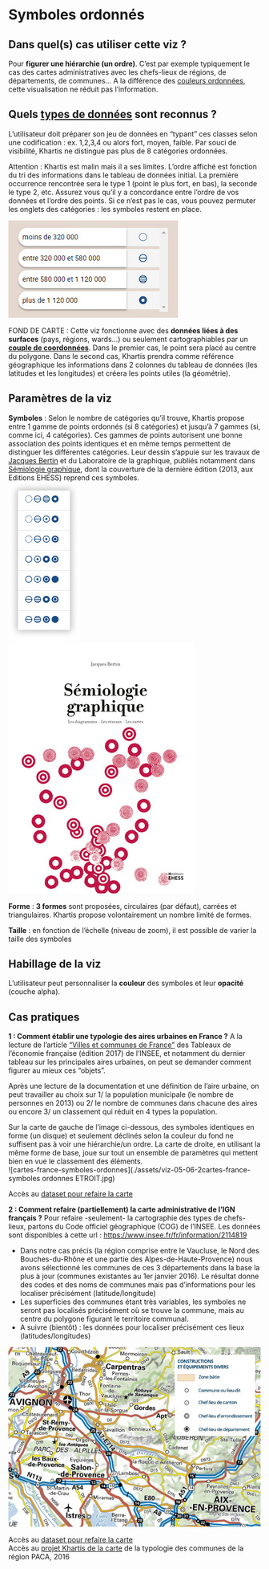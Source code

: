 # Symboles ordonnés
## Dans quel(s) cas utiliser cette viz ?
Pour **figurer une hiérarchie (un ordre)**. C’est par exemple typiquement le cas des cartes administratives avec les chefs-lieux de régions, de départements, de communes… A la différence des [couleurs ordonnées](couleurs-ordonnees.md), cette visualisation ne réduit pas l’information.

## Quels [types de données](../importer-des-donnees#types-de-donnees-reconnus) sont reconnus ?
L’utilisateur doit préparer son jeu de données en “typant” ces classes selon une codification : ex. 1,2,3,4 ou alors fort, moyen, faible. Par souci de visibilité, Khartis ne distingue pas plus de 8 catégories ordonnées.

Attention : Khartis est malin mais il a ses limites. L’ordre affiché est fonction du tri des informations dans le tableau de données initial. La première occurrence rencontrée sera le type 1 (point le plus fort, en bas), la seconde le type 2, etc. Assurez vous qu’il y a concordance entre l’ordre de vos données et l’ordre des points. Si ce n’est pas le cas, vous pouvez permuter les onglets des catégories : les symboles restent en place.  

![categories-ordonnees](./assets/viz-05-03-categories-ordonnees.jpg)

FOND DE CARTE : Cette viz fonctionne avec des **données liées à des surfaces** (pays, régions, wards…) ou seulement cartographiables par un [**couple de coordonnées**](../definitions#latlong-coordonnees-geographiques). Dans le premier cas, le point sera placé au centre du polygone. Dans le second cas, Khartis prendra comme référence géographique les informations dans 2 colonnes du tableau de données (les latitudes et les longitudes) et créera les points utiles (la géométrie).

## Paramètres de la viz
**Symboles** : Selon le nombre de catégories qu’il trouve, Khartis propose entre 1 gamme de points ordonnés (si 8 catégories) et jusqu’à 7 gammes (si, comme ici, 4 catégories). Ces gammes de points autorisent une bonne association des points identiques et en même temps permettent de distinguer les différentes catégories.
Leur dessin s’appuie sur les travaux de [Jacques Bertin](http://www.hypergeo.eu/spip.php?article630) et du Laboratoire de la graphique, publiés notamment dans [Sémiologie graphique](http://editions.ehess.fr/ouvrages/ouvrage/semiologie-graphique-1/), dont la couverture de la dernière édition (2013, aux Editions EHESS) reprend ces symboles.  
![choix-categories-ordonnees](./assets/viz-05-04-choix-categories-ordonnees.jpg) ![choix-categories-ordonnees](./assets/viz-05-05-couverture-semiologie-graphique-bertin.jpg)  

**Forme** : **3 formes** sont proposées, circulaires (par défaut), carrées et triangulaires. Khartis propose volontairement un nombre limité de formes.

**Taille** : en fonction de l’échelle (niveau de zoom), il est possible de varier la taille des symboles

## Habillage de la viz
L’utilisateur peut personnaliser la **couleur** des symboles et leur **opacité** (couche alpha).

## Cas pratiques
**1 : Comment établir une typologie des aires urbaines en France ?**
A la lecture de l’article [“Villes et communes de France”](https://www.insee.fr/fr/statistiques/2569312?sommaire=2587886#consulter) des Tableaux de l’économie française (édition 2017) de l’INSEE, et notamment du dernier tableau sur les principales aires urbaines, on peut se demander comment figurer au mieux ces “objets”.

Après une lecture de la documentation et une définition de l’aire urbaine, on peut travailler au choix sur 1/ la population municipale (le nombre de personnes en 2013) ou 2/ le nombre de communes dans chacune des aires ou encore 3/ un classement qui réduit en 4 types la population.

Sur la carte de gauche de l’image ci-dessous, des symboles identiques en forme (un disque) et seulement déclinés selon la couleur du fond ne suffisent pas à voir une hiérarchie/un ordre. La carte de droite, en utilisant la même forme de base, joue sur tout un ensemble de paramètres qui mettent bien en vue le classement des éléments.   
![cartes-france-symboles-ordonnes](./assets/viz-05-06-2cartes-france-symboles ordonnes ETROIT.jpg)  

Accès au [dataset pour refaire la carte](./assets/data/5-Symboles-ordonnes-aires-urbaines-france-INSEE-2013.csv)  

**2 : Comment refaire (partiellement) la carte administrative de l’IGN français ?**
Pour refaire -seulement- la cartographie des types de chefs-lieux, partons du Code officiel géographique (COG) de l’INSEE. Les données sont disponibles à cette url : https://www.insee.fr/fr/information/2114819  
* Dans notre cas précis (la région comprise entre le Vaucluse, le Nord des Bouches-du-Rhône et une partie des Alpes-de-Haute-Provence) nous avons sélectionné les communes de ces 3 départements dans la base la plus à jour (communes existantes au 1er janvier 2016).
Le résultat donne des codes et des noms de communes mais pas d’informations pour les localiser précisément (latitude/longitude)
* Les superficies des communes étant très variables, les symboles ne seront pas localisés précisément où se trouve la commune, mais au centre du polygone figurant le territoire communal.
* A suivre (bientôt) : les données pour localiser précisément ces lieux (latitudes/longitudes)

![cartes-france-symboles-ordonnes](./assets/viz-05-07-carte-IGN.jpg)  

Accès au [dataset pour refaire la carte](./assets/data/5-symboles-ordonnes-CHEFS-LIEUX-PACA-2016.csv)  
Accès au [projet Khartis de la carte](./assets/data/5-symboles-ordonnes-CHEFS-LIEUX-PACA-Projet-Khartis.kh.zip) de la typologie des communes de la région PACA, 2016
